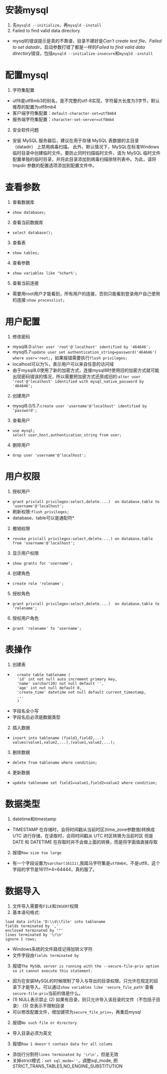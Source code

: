 # 安装mysql
1. 先`mysqld --initialize`，再`mysqld -install`
2. Failed to find valid data directory
- mysql的错误提示是真的不靠谱，目录不建好是*Can't create test file*、*Failed to set datadir*。启动参数打错了都是一样的*Failed to find valid data directory*错误，包括`mysqld --initialize-insecure`和`mysqld -install`

# 配置mysql
1. 字符集配置
- utf8是utf8mb3的别名，是不完整的utf-8实现，字符最大长度为3字节，默认推荐的配置为utf8mb4
- 客户端字符集配置：`default-character-set=utf8mb4`
- 服务端字符集配置：`character-set-server=utf8mb4`

2. 安全软件问题
- 安装 MySQL 服务器后，建议在用于存储 MySQL 表数据的主目录 （datadir） 上禁用病毒扫描。 此外，默认情况下，MySQL在标准Windows临时目录中创建临时文件。要防止同时扫描临时文件，请为 MySQL 临时文件配置单独的临时目录，并将此目录添加到病毒扫描排除列表中。为此，请将 tmpdir 参数的配置选项添加到配置文件中。

# 查看参数
1. 查看数据库
- `show databases;`
2. 查看当前数据库
- `select database();`
3. 查看表
- `show tables;`
4. 查看参数
- `show variables like '%char%';`
5. 查看当前连接
- 需要用root用户才能看到，所有用户的连接，否则只能看到登录用户自己使用的连接:`show processlist;`

# 用户配置
1. 修改密码
- mysql8.0:`alter user 'root'@'localhost' identified by '464646';`
- mysql5.7:`update user set authentication_string=password('464646') where user='root;`，如果报错需要执行`flush privileges;`
- localhost可以为%，表示用户可以来自任意的访问域
- 由于mysql8.0使用了新的加密方式，连接mysql8时使用旧的加密方式就可能出现密码错误的情况，所以需要把加密方式还原成旧的:`alter user 'root'@'localhost' identified with mysql_native_password by '464646';`
2. 创建用户
- mysql8.0/5.7:`create user 'username'@'localhost' identified by 'password';`
3. 查看用户
- ```
  use mysql;
  select user,host,authentication_string from user;
  ```
4. 删除用户
- `drop user 'username'@'localhost';`
# 用户权限
1. 授权用户
- `grant priv(all privileges:select,delete....)  on database.table to 'username'@'localhost';`
- 刷新权限:`flush privileges;`
- database、table可以是通配符*
2. 撤销权限
- `revoke priv(all privileges:select,delete....) on database.table from 'username'@'localhost';`
3. 显示用户权限
- `show grants for 'username';`
4. 创建角色
- `create role 'rolename';`
5. 授权角色
- `grant priv(all privileges:select,delete....)  on database.table to 'rolename';`
6. 授权用户角色
- `grant 'rolename' to 'username';`


# 表操作
1. 创建表
- ```
    create table tablename (
    'id' int not null auto_increment primary key,
    'name' varchar(20) not null default '',
    'age' int nut null default 0,
    'create_time' datetime not null default current_timestamp,
    ...
    )
    ```
- 字段名全小写
- 字段名后必须是数据类型
2. 插入数据
- `insert into tablename (field1,field2,...) values(value1,value2,...),(value1,value2,...);`
3. 删除数据
- `delete from tablename where condition;`
4. 更新数据
- `update tablename set field1=value1,field2=value2 where condition;`

# 数据类型
1. datetime和timestamp
- TIMESTAMP 在存储时，会将时间戳从当前时区(time_zone参数值)转换成 UTC 进行存储，在读取时，会将时间戳从 UTC 时区转换为当前时区
  但是 DATE 和 DATETIME 在存取时并不会做上面的转换，而是将字面值直接存取
2. 报错`Row size too large`
- 有一个字段设置为`varchar(16111)`,我踏马字符集是`utf8mb4`，不是utf8，这个字段的字节是16111*4=64444，真的服了。


# 数据导入
1. 文件导入需要有`FILE`和`INSERT`权限
2. 基本语句格式:
  ```
  load data infile 'D:\\d\\file' into tablename
  fields terminated by ','
  enclosed terminated by '"'
  lines terminated by '\r\n'
  ignore 1 rows;
  ```
- Windows系统的文件路径记得加转义字符
- 文件字段由`fields terminated by`
3. 报错`The MySQL server is running with the --secure-file-priv option so it cannot execute this statement.`
- 因为在安装MySQL的时候限制了导入与导出的目录权限。只允许在规定的目录下才能导入。可以通过`show variables like 'secure_file_path'`查看`secure-file-priv`当前的值是什么。
- (1) NULL表示禁止 (2) 如果有目录，则只允许导入该目录的文件（不包括子目录） (3) 空表示不限制目录
- 可以修改配置文件，增加键项为`secure_file_priv=`，再重启mysql
2. 报错`No such file or directory`
- 导入目录必须为英文
3. 报错`Row 1 doesn't contain data for all colums`
- 添加行分割符`lines terminated by '\r\n'`，但是无效
- 关掉strict模式：`set sql_mode=''`，调整sql_mode, 把STRICT_TRANS_TABLES,NO_ENGINE_SUBSTITUTION